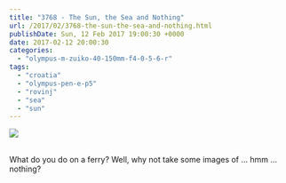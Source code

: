 ```yaml
---
title: "3768 - The Sun, the Sea and Nothing"
url: /2017/02/3768-the-sun-the-sea-and-nothing.html
publishDate: Sun, 12 Feb 2017 19:00:30 +0000
date: 2017-02-12 20:00:30
categories: 
  - "olympus-m-zuiko-40-150mm-f4-0-5-6-r"
tags: 
  - "croatia"
  - "olympus-pen-e-p5"
  - "rovinj"
  - "sea"
  - "sun"
---
```

<div class="container">
<div class="center"><a target="_blank" href="https://d25zfm9zpd7gm5.cloudfront.net/1200x1200/2016/20160803_200453_lr.jpg"><img class="webfeedsFeaturedVisual" src="https://d25zfm9zpd7gm5.cloudfront.net/0600x0600/2016/20160803_200453_lr.jpg" /></a></div>
</div>
<br />

What do you do on a ferry? Well, why not take some images of ... hmm ... nothing?


